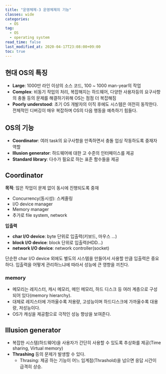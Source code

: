 ```yaml
---
title: "운영체제-3 운영체제의 기능"
classes: wide
categories: 
  - OS
tag:
  - OS
  - operating system
read_time: false
last_modified_at: 2020-04-17T23:08:00+09:00
toc: true
---
```


## 현대 OS의 특징

- **Large**: 1000만 라인 이상의 소스 코드, 100 ~ 1000 man-year의 작업
- **Complex**: 비동기 작업의 처리, 복잡해지는 하드웨어, 다양한 사용자등의 요구사항의 충돌 등의 문제를 해결하기위해 OS는 점점 더 복잡해짐
- **Poorly understood**: 초기 OS 개발자의 이직 후에도 시스템은 여전히 동작한다. 전체적인 디버깅이 매우 복잡하며 OS의 다음 행동을 예측하기 힘들다.



## OS의 기능

- **Coordinator**: 여러 task의 요구사항을 만족하면서 충돌 업싱 작동하도록 중재자 역할
- **Illusion generator**: 하드웨어에 대한 고 수준의 인터페이스를 제공
- **Standard library**: 다수가 필요로 하는 표준 함수들을 제공



## Coordinator

**목적**: 많은 작업이 문제 없이 동시에 진행되도록 중재

- Concurrency(동시성): 스케줄링
- I/O device manager
- Memory manager
- 추가로 file system, network



**입출력**

- **char I/O device**: byte 단위로 입출력(키보드, 마우스 ...)
- **block I/O device**: block 단위로 입출력(HDD...)
- **network I/O device**: network controller(socket)



단순한 char I/O device 외에도 별도의 시스템을 만들어서 사용할 만큼 입출력은 중요하다. 입출력을 어떻게 관리하느냐에 따라서 성능에 큰 영향을 끼친다.



### memory

- 메모리는 레지스터, 캐시 메모리, 메인 메모리, 하드 디스크 등 여러 계층으로 구성되어 있다(memory hierarchy).
- 대체로 레지스터에 가까울수록 저용량, 고성능이며 하드디스크에 가까울수록 대용량, 저성능이다.
- OS가 캐싱을 제공함으로 극적인 성능 향상을 보여준다.



## Illusion generator

- 복잡한 시스템(하드웨어)을 사용자가 간단히 사용할 수 있도록 추상화를 제공(Time sharing, Virtual memory)
- **Thrashing** 등의 문제가 발생할 수 있다.
  - Thrasing: 제공 하는 기능이 어느 임계점(Thrashold)을 넘으면 응답 시간이 급격히 상승.




